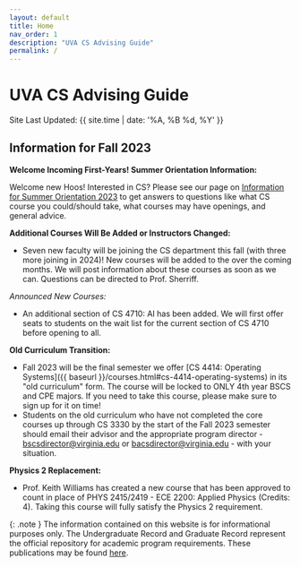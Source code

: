 ```yaml
---
layout: default
title: Home
nav_order: 1
description: "UVA CS Advising Guide"
permalink: /
---
```


# UVA CS Advising Guide

Site Last Updated: {{ site.time | date: '%A, %B %d, %Y' }}

## Information for Fall 2023

__Welcome Incoming First-Years!  Summer Orientation Information:__

Welcome new Hoos!  Interested in CS?  Please see our page on [Information for Summer Orientation 2023](/summer2023.html) to get answers to questions like what CS course you could/should take, what courses may have openings, and general advice.

__Additional Courses Will Be Added or Instructors Changed:__

* Seven new faculty will be joining the CS department this fall (with three more joining in 2024)!  New courses will be added to the over the coming months.  We will post information about these courses as soon as we can.  Questions can be directed to Prof. Sherriff.

_Announced New Courses:_

* An additional section of CS 4710: AI has been added.  We will first offer seats to students on the wait list for the current section of CS 4710 before opening to all.

__Old Curriculum Transition:__

* Fall 2023 will be the final semester we offer [CS 4414: Operating Systems]({{ baseurl }}/courses.html#cs-4414-operating-systems) in its "old curriculum" form.  The course will be locked to ONLY 4th year BSCS and CPE majors.  If you need to take this course, please make sure to sign up for it on time!
* Students on the old curriculum who have not completed the core courses up through CS 3330 by the start of the Fall 2023 semester should email their advisor and the appropriate program director - [bscsdirector@virginia.edu](mailto:bscsdirector@virginia.edu) or [bacsdirector@virginia.edu](mailto:bacsdirector@virginia.edu) - with your situation.

__Physics 2 Replacement:__

* Prof. Keith Williams has created a new course that has been approved to count in place of PHYS 2415/2419 - ECE 2200: Applied Physics (Credits: 4).  Taking this course will fully satisfy the Physics 2 requirement.

{: .note }
The information contained on this website is for informational purposes only. The Undergraduate Record and Graduate Record represent the official repository for academic program requirements. These publications may be found [here](http://records.ureg.virginia.edu/index.php).